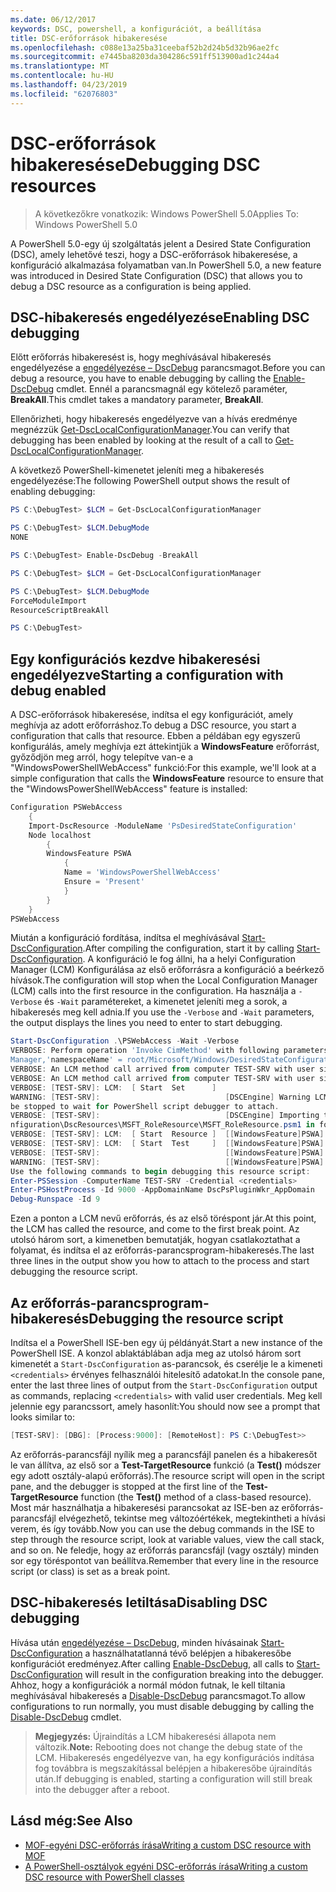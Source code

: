 ```yaml
---
ms.date: 06/12/2017
keywords: DSC, powershell, a konfigurációt, a beállítása
title: DSC-erőforrások hibakeresése
ms.openlocfilehash: c088e13a25ba31ceebaf52b2d24b5d32b96ae2fc
ms.sourcegitcommit: e7445ba8203da304286c591ff513900ad1c244a4
ms.translationtype: MT
ms.contentlocale: hu-HU
ms.lasthandoff: 04/23/2019
ms.locfileid: "62076803"
---
```

# <a name="debugging-dsc-resources"></a><span data-ttu-id="c6033-103">DSC-erőforrások hibakeresése</span><span class="sxs-lookup"><span data-stu-id="c6033-103">Debugging DSC resources</span></span>

> <span data-ttu-id="c6033-104">A következőkre vonatkozik: Windows PowerShell 5.0</span><span class="sxs-lookup"><span data-stu-id="c6033-104">Applies To: Windows PowerShell 5.0</span></span>

<span data-ttu-id="c6033-105">A PowerShell 5.0-egy új szolgáltatás jelent a Desired State Configuration (DSC), amely lehetővé teszi, hogy a DSC-erőforrások hibakeresése, a konfiguráció alkalmazása folyamatban van.</span><span class="sxs-lookup"><span data-stu-id="c6033-105">In PowerShell 5.0, a new feature was introduced in Desired State Configuration (DSC) that allows you to debug a DSC resource as a configuration is being applied.</span></span>

## <a name="enabling-dsc-debugging"></a><span data-ttu-id="c6033-106">DSC-hibakeresés engedélyezése</span><span class="sxs-lookup"><span data-stu-id="c6033-106">Enabling DSC debugging</span></span>
<span data-ttu-id="c6033-107">Előtt erőforrás hibakeresést is, hogy meghívásával hibakeresés engedélyezése a [engedélyezése – DscDebug](/powershell/module/PSDesiredStateConfiguration/Enable-DscDebug) parancsmagot.</span><span class="sxs-lookup"><span data-stu-id="c6033-107">Before you can debug a resource, you have to enable debugging by calling the [Enable-DscDebug](/powershell/module/PSDesiredStateConfiguration/Enable-DscDebug) cmdlet.</span></span>
<span data-ttu-id="c6033-108">Ennél a parancsmagnál egy kötelező paraméter, **BreakAll**.</span><span class="sxs-lookup"><span data-stu-id="c6033-108">This cmdlet takes a mandatory parameter, **BreakAll**.</span></span>

<span data-ttu-id="c6033-109">Ellenőrizheti, hogy hibakeresés engedélyezve van a hívás eredménye megnézzük [Get-DscLocalConfigurationManager](/powershell/module/PSDesiredStateConfiguration/Get-DscLocalConfigurationManager).</span><span class="sxs-lookup"><span data-stu-id="c6033-109">You can verify that debugging has been enabled by looking at the result of a call to [Get-DscLocalConfigurationManager](/powershell/module/PSDesiredStateConfiguration/Get-DscLocalConfigurationManager).</span></span>

<span data-ttu-id="c6033-110">A következő PowerShell-kimenetet jeleníti meg a hibakeresés engedélyezése:</span><span class="sxs-lookup"><span data-stu-id="c6033-110">The following PowerShell output shows the result of enabling debugging:</span></span>


```powershell
PS C:\DebugTest> $LCM = Get-DscLocalConfigurationManager

PS C:\DebugTest> $LCM.DebugMode
NONE

PS C:\DebugTest> Enable-DscDebug -BreakAll

PS C:\DebugTest> $LCM = Get-DscLocalConfigurationManager

PS C:\DebugTest> $LCM.DebugMode
ForceModuleImport
ResourceScriptBreakAll

PS C:\DebugTest>
```


## <a name="starting-a-configuration-with-debug-enabled"></a><span data-ttu-id="c6033-111">Egy konfigurációs kezdve hibakeresési engedélyezve</span><span class="sxs-lookup"><span data-stu-id="c6033-111">Starting a configuration with debug enabled</span></span>
<span data-ttu-id="c6033-112">A DSC-erőforrások hibakeresése, indítsa el egy konfigurációt, amely meghívja az adott erőforráshoz.</span><span class="sxs-lookup"><span data-stu-id="c6033-112">To debug a DSC resource, you start a configuration that calls that resource.</span></span>
<span data-ttu-id="c6033-113">Ebben a példában egy egyszerű konfigurálás, amely meghívja ezt áttekintjük a **WindowsFeature** erőforrást, győződjön meg arról, hogy telepítve van-e a "WindowsPowerShellWebAccess" funkció:</span><span class="sxs-lookup"><span data-stu-id="c6033-113">For this example, we'll look at a simple configuration that calls the **WindowsFeature** resource to ensure that the "WindowsPowerShellWebAccess" feature is installed:</span></span>

```powershell
Configuration PSWebAccess
    {
    Import-DscResource -ModuleName 'PsDesiredStateConfiguration'
    Node localhost
        {
        WindowsFeature PSWA
            {
            Name = 'WindowsPowerShellWebAccess'
            Ensure = 'Present'
            }
        }
    }
PSWebAccess
```
<span data-ttu-id="c6033-114">Miután a konfiguráció fordítása, indítsa el meghívásával [Start-DscConfiguration](/powershell/module/psdesiredstateconfiguration/start-dscconfiguration).</span><span class="sxs-lookup"><span data-stu-id="c6033-114">After compiling the configuration, start it by calling [Start-DscConfiguration](/powershell/module/psdesiredstateconfiguration/start-dscconfiguration).</span></span>
<span data-ttu-id="c6033-115">A konfiguráció le fog állni, ha a helyi Configuration Manager (LCM) Konfigurálása az első erőforrásra a konfiguráció a beérkező hívások.</span><span class="sxs-lookup"><span data-stu-id="c6033-115">The configuration will stop when the Local Configuration Manager (LCM) calls into the first resource in the configuration.</span></span>
<span data-ttu-id="c6033-116">Ha használja a `-Verbose` és `-Wait` paramétereket, a kimenetet jeleníti meg a sorok, a hibakeresés meg kell adnia.</span><span class="sxs-lookup"><span data-stu-id="c6033-116">If you use the `-Verbose` and `-Wait` parameters, the output displays the lines you need to enter to start debugging.</span></span>

```powershell
Start-DscConfiguration .\PSWebAccess -Wait -Verbose
VERBOSE: Perform operation 'Invoke CimMethod' with following parameters, ''methodName' = SendConfigurationApply,'className' = MSFT_DSCLocalConfiguration
Manager,'namespaceName' = root/Microsoft/Windows/DesiredStateConfiguration'.
VERBOSE: An LCM method call arrived from computer TEST-SRV with user sid S-1-5-21-2127521184-1604012920-1887927527-108583.
VERBOSE: An LCM method call arrived from computer TEST-SRV with user sid S-1-5-21-2127521184-1604012920-1887927527-108583.
VERBOSE: [TEST-SRV]: LCM:  [ Start  Set      ]
WARNING: [TEST-SRV]:                            [DSCEngine] Warning LCM is in Debug 'ResourceScriptBreakAll' mode.  Resource script processing will
be stopped to wait for PowerShell script debugger to attach.
VERBOSE: [TEST-SRV]:                            [DSCEngine] Importing the module C:\WINDOWS\system32\WindowsPowerShell\v1.0\Modules\PSDesiredStateCo
nfiguration\DscResources\MSFT_RoleResource\MSFT_RoleResource.psm1 in force mode.
VERBOSE: [TEST-SRV]: LCM:  [ Start  Resource ]  [[WindowsFeature]PSWA]
VERBOSE: [TEST-SRV]: LCM:  [ Start  Test     ]  [[WindowsFeature]PSWA]
VERBOSE: [TEST-SRV]:                            [[WindowsFeature]PSWA] Importing the module MSFT_RoleResource in force mode.
WARNING: [TEST-SRV]:                            [[WindowsFeature]PSWA] Resource is waiting for PowerShell script debugger to attach.
Use the following commands to begin debugging this resource script:
Enter-PSSession -ComputerName TEST-SRV -Credential <credentials>
Enter-PSHostProcess -Id 9000 -AppDomainName DscPsPluginWkr_AppDomain
Debug-Runspace -Id 9
```
<span data-ttu-id="c6033-117">Ezen a ponton a LCM nevű erőforrás, és az első töréspont jár.</span><span class="sxs-lookup"><span data-stu-id="c6033-117">At this point, the LCM has called the resource, and come to the first break point.</span></span>
<span data-ttu-id="c6033-118">Az utolsó három sort, a kimenetben bemutatják, hogyan csatlakoztathat a folyamat, és indítsa el az erőforrás-parancsprogram-hibakeresés.</span><span class="sxs-lookup"><span data-stu-id="c6033-118">The last three lines in the output show you how to attach to the process and start debugging the resource script.</span></span>

## <a name="debugging-the-resource-script"></a><span data-ttu-id="c6033-119">Az erőforrás-parancsprogram-hibakeresés</span><span class="sxs-lookup"><span data-stu-id="c6033-119">Debugging the resource script</span></span>

<span data-ttu-id="c6033-120">Indítsa el a PowerShell ISE-ben egy új példányát.</span><span class="sxs-lookup"><span data-stu-id="c6033-120">Start a new instance of the PowerShell ISE.</span></span>
<span data-ttu-id="c6033-121">A konzol ablaktáblában adja meg az utolsó három sort kimenetét a `Start-DscConfiguration` as-parancsok, és cserélje le a kimeneti `<credentials>` érvényes felhasználói hitelesítő adatokat.</span><span class="sxs-lookup"><span data-stu-id="c6033-121">In the console pane, enter the last three lines of output from the `Start-DscConfiguration` output as commands, replacing `<credentials>` with valid user credentials.</span></span>
<span data-ttu-id="c6033-122">Meg kell jelennie egy parancssort, amely hasonlít:</span><span class="sxs-lookup"><span data-stu-id="c6033-122">You should now see a prompt that looks similar to:</span></span>

```powershell
[TEST-SRV]: [DBG]: [Process:9000]: [RemoteHost]: PS C:\DebugTest>>
```

<span data-ttu-id="c6033-123">Az erőforrás-parancsfájl nyílik meg a parancsfájl panelen és a hibakeresőt le van állítva, az első sor a **Test-TargetResource** funkció (a **Test()** módszer egy adott osztály-alapú erőforrás).</span><span class="sxs-lookup"><span data-stu-id="c6033-123">The resource script will open in the script pane, and the debugger is stopped at the first line of the **Test-TargetResource** function (the **Test()** method of a class-based resource).</span></span>
<span data-ttu-id="c6033-124">Most már használhatja a hibakeresési parancsokat az ISE-ben az erőforrás-parancsfájl elvégezhető, tekintse meg változóértékek, megtekintheti a hívási verem, és így tovább.</span><span class="sxs-lookup"><span data-stu-id="c6033-124">Now you can use the debug commands in the ISE to step through the resource script, look at variable values, view the call stack, and so on.</span></span> <span data-ttu-id="c6033-125">Ne feledje, hogy az erőforrás parancsfájl (vagy osztály) minden sor egy töréspontot van beállítva.</span><span class="sxs-lookup"><span data-stu-id="c6033-125">Remember that every line in the resource script (or class) is set as a break point.</span></span>

## <a name="disabling-dsc-debugging"></a><span data-ttu-id="c6033-126">DSC-hibakeresés letiltása</span><span class="sxs-lookup"><span data-stu-id="c6033-126">Disabling DSC debugging</span></span>

<span data-ttu-id="c6033-127">Hívása után [engedélyezése – DscDebug](/powershell/module/PSDesiredStateConfiguration/Enable-DscDebug), minden hívásainak [Start-DscConfiguration](/powershell/module/psdesiredstateconfiguration/start-dscconfiguration) a használhatatlanná tévő belépjen a hibakeresőbe konfigurációt eredményez.</span><span class="sxs-lookup"><span data-stu-id="c6033-127">After calling [Enable-DscDebug](/powershell/module/PSDesiredStateConfiguration/Enable-DscDebug), all calls to [Start-DscConfiguration](/powershell/module/psdesiredstateconfiguration/start-dscconfiguration) will result in the configuration breaking into the debugger.</span></span> <span data-ttu-id="c6033-128">Ahhoz, hogy a konfigurációk a normál módon futnak, le kell tiltania meghívásával hibakeresés a [Disable-DscDebug](/powershell/module/PSDesiredStateConfiguration/Disable-DscDebug) parancsmagot.</span><span class="sxs-lookup"><span data-stu-id="c6033-128">To allow configurations to run normally, you must disable debugging by calling the [Disable-DscDebug](/powershell/module/PSDesiredStateConfiguration/Disable-DscDebug) cmdlet.</span></span>

><span data-ttu-id="c6033-129">**Megjegyzés:** Újraindítás a LCM hibakeresési állapota nem változik.</span><span class="sxs-lookup"><span data-stu-id="c6033-129">**Note:** Rebooting does not change the debug state of the LCM.</span></span> <span data-ttu-id="c6033-130">Hibakeresés engedélyezve van, ha egy konfigurációs indítása fog továbbra is megszakítással belépjen a hibakeresőbe újraindítás után.</span><span class="sxs-lookup"><span data-stu-id="c6033-130">If debugging is enabled, starting a configuration will still break into the debugger after a reboot.</span></span>

## <a name="see-also"></a><span data-ttu-id="c6033-131">Lásd még:</span><span class="sxs-lookup"><span data-stu-id="c6033-131">See Also</span></span>

- [<span data-ttu-id="c6033-132">MOF-egyéni DSC-erőforrás írása</span><span class="sxs-lookup"><span data-stu-id="c6033-132">Writing a custom DSC resource with MOF</span></span>](../resources/authoringResourceMOF.md)
- [<span data-ttu-id="c6033-133">A PowerShell-osztályok egyéni DSC-erőforrás írása</span><span class="sxs-lookup"><span data-stu-id="c6033-133">Writing a custom DSC resource with PowerShell classes</span></span>](../resources/authoringResourceClass.md)
